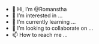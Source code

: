 - 👋 Hi, I’m @Romanstha
- 👀 I’m interested in ...
- 🌱 I’m currently learning ...
- 💞️ I’m looking to collaborate on ...
- 📫 How to reach me ...

<!---
Romanstha/Romanstha is a ✨ special ✨ repository because its `README.md` (this file) appears on your GitHub profile.
You can click the Preview link to take a look at your changes.
--->
